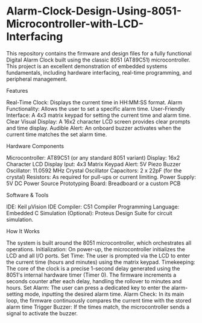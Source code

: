 # Alarm-Clock-Design-Using-8051-Microcontroller-with-LCD-Interfacing

This repository contains the firmware and design files for a fully functional Digital Alarm Clock built using the classic 8051 (AT89C51) microcontroller. This project is an excellent demonstration of embedded systems fundamentals, including hardware interfacing, real-time programming, and peripheral management.

Features

Real-Time Clock: Displays the current time in HH:MM:SS format.
Alarm Functionality: Allows the user to set a specific alarm time.
User-Friendly Interface: A 4x3 matrix keypad for setting the current time and alarm time.
Clear Visual Display: A 16x2 character LCD screen provides clear prompts and time display.
Audible Alert: An onboard buzzer activates when the current time matches the set alarm time.

Hardware Components

Microcontroller: AT89C51 (or any standard 8051 variant)
Display: 16x2 Character LCD Display
Iput: 4x3 Matrix Keypad
Alert: 5V Piezo Buzzer
Oscillator: 11.0592 MHz Crystal Oscillator
Capacitors: 2 x 22pF (for the crystal)
Resistors: As required for pull-ups or current limiting.
Power Supply: 5V DC Power Source
Prototyping Board: Breadboard or a custom PCB

Software & Tools

IDE: Keil µVision IDE
Compiler: C51 Compiler
Programming Language: Embedded C
Simulation (Optional): Proteus Design Suite for circuit simulation.

 How It Works
 
The system is built around the 8051 microcontroller, which orchestrates all operations.
Initialization: On power-up, the microcontroller initializes the LCD and all I/O ports.
Set Time: The user is prompted via the LCD to enter the current time (hours and minutes) using the matrix keypad.
Timekeeping: The core of the clock is a precise 1-second delay generated using the 8051's internal hardware timer (Timer 0). The firmware increments a seconds counter after each delay, handling the rollover to minutes and hours.
Set Alarm: The user can press a dedicated key to enter the alarm-setting mode, inputting the desired alarm time.
Alarm Check: In its main loop, the firmware continuously compares the current time with the stored alarm time
Trigger Buzzer: If the times match, the microcontroller sends a signal to activate the buzzer.
